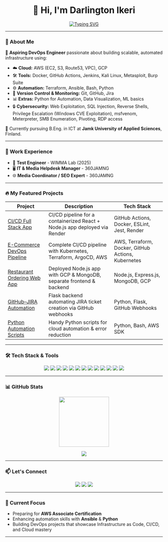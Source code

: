 <h1 align="center">👋 Hi, I'm Darlington Ikeri</h1>

<p align="center">
  <a href="https://git.io/typing-svg"><img src="https://readme-typing-svg.herokuapp.com?font=Ubuntu&weight=500&size=22&pause=1000&center=true&vCenter=true&width=435&lines=Aspiring+DevOps+Engineer;Cloud+%7C+Automation+%7C+IaC+Enthusiast;Python+%7C+Bash+%7C+CI%2FCD+Pipeline" alt="Typing SVG" /></a>
</p>

---

### 🌟 About Me

🚀 **Aspiring DevOps Engineer** passionate about building scalable, automated infrastructure using:

- ☁️ **Cloud:** AWS (EC2, S3, Route53, VPC), GCP  
- 🛠️ **Tools:** Docker, GitHub Actions, Jenkins, Kali Linux, Metasploit, Burp Suite  
- ⚙️ **Automation:** Terraform, Ansible, Bash, Python  
- 🧰 **Version Control & Monitoring:** Git, GitHub, Jira  
- 📊 **Extras:** Python for Automation, Data Visualization, ML basics
- 🔒 **Cybersecurity:** Web Exploitation, SQL Injection, Reverse Shells, Privilege Escalation (Windows CVE Exploitation), msfvenom, Meterpreter, SMB Enumeration, Pivoting, RDP access     

🎯 Currently pursuing B.Eng. in ICT at **Jamk University of Applied Sciences**, Finland.  

---

### 💼 Work Experience

- 🔧 **Test Engineer** - WIMMA Lab (2025)  
- 🖥️ **IT & Media Helpdesk Manager** - 360JAMNG  
- 🌐 **Media Coordinator / SEO Expert** - 360JAMNG  

---

### 🔥 My Featured Projects

| Project | Description | Tech Stack |
|---------|-------------|------------|
| [CI/CD Full Stack App](https://github.com/ikerilive/ci-cd-fullstack-app) | CI/CD pipeline for a containerized React + Node.js app deployed via Render | GitHub Actions, Docker, ESLint, Jest, Render |
| [E-Commerce DevOps Pipeline](https://github.com/ikerilive/ultimate-devops-project-demo) | Complete CI/CD pipeline with Kubernetes, Terraform, ArgoCD, AWS | AWS, Terraform, Docker, GitHub Actions, Kubernetes |
| [Restaurant Ordering Web App](https://github.com/ikerilive/fullstack-restaurant-project) | Deployed Node.js app with GCP & MongoDB, separate frontend & backend | Node.js, Express.js, MongoDB, GCP |
| [GitHub–JIRA Automation](https://github.com/ikerilive/github-jira-automation) | Flask backend automating JIRA ticket creation via GitHub webhooks | Python, Flask, GitHub Webhooks |
| [Python Automation Scripts](https://github.com/ikerilive/Capstone_Python) | Handy Python scripts for cloud automation & error reduction | Python, Bash, AWS SDK |

---

### 🛠️ Tech Stack & Tools

<p align="center">
  <img src="https://img.shields.io/badge/AWS-FF9900?style=for-the-badge&logo=amazonaws&logoColor=white" />
  <img src="https://img.shields.io/badge/Terraform-7B42BC?style=for-the-badge&logo=terraform&logoColor=white" />
  <img src="https://img.shields.io/badge/Docker-2496ED?style=for-the-badge&logo=docker&logoColor=white" />
  <img src="https://img.shields.io/badge/GitHub%20Actions-2088FF?style=for-the-badge&logo=github-actions&logoColor=white" />
  <img src="https://img.shields.io/badge/Jenkins-D24939?style=for-the-badge&logo=jenkins&logoColor=white" />
  <img src="https://img.shields.io/badge/Ansible-EE0000?style=for-the-badge&logo=ansible&logoColor=white" />
  <img src="https://img.shields.io/badge/Python-3776AB?style=for-the-badge&logo=python&logoColor=white" />
  <img src="https://img.shields.io/badge/Bash-4EAA25?style=for-the-badge&logo=gnubash&logoColor=white" />
  <img src="https://img.shields.io/badge/Kali%20Linux-557C94?style=for-the-badge&logo=kalilinux&logoColor=white" />
  <img src="https://img.shields.io/badge/Metasploit-3F8DF7?style=for-the-badge&logoColor=white" />
  <img src="https://img.shields.io/badge/Burp%20Suite-FF6F00?style=for-the-badge&logoColor=white" />
  <img src="https://img.shields.io/badge/sqlmap-000000?style=for-the-badge&logoColor=white" />
  <img src="https://img.shields.io/badge/CyberChef-1F8ACB?style=for-the-badge&logoColor=white" />
</p>

---

### 📊 GitHub Stats

<p align="center">
  <img src="https://github-readme-stats.vercel.app/api?username=ikerilive&show_icons=true&theme=radical&hide_title=true" height="160" />
</p>

<p align="center">
  <img src="https://github-readme-stats.vercel.app/api/top-langs/?username=ikerilive&layout=compact&theme=tokyonight" />
</p>



---

### 📫 Let's Connect

<p align="center">
  <a href="mailto:ikerilive@gmail.com"><img src="https://img.shields.io/badge/Gmail-D14836?style=for-the-badge&logo=gmail&logoColor=white"/></a>
  <a href="https://www.linkedin.com/in/darlington-ikeri-bab163125/"><img src="https://img.shields.io/badge/LinkedIn-0A66C2?style=for-the-badge&logo=linkedin&logoColor=white"/></a>
  <a href="https://github.com/ikerilive"><img src="https://img.shields.io/badge/GitHub-171515?style=for-the-badge&logo=github&logoColor=white"/></a>
</p>

---

### 🎯 Current Focus

- Preparing for **AWS Associate Certification**
- Enhancing automation skills with **Ansible** & **Python**
- Building DevOps projects that showcase Infrastructure as Code, CI/CD, and Cloud mastery

---

<!--
**ikerilive/ikerilive** is a ✨ _special_ ✨ repository because its `README.md` (this file) appears on your GitHub profile.

Here are some ideas to get you started:

- 🔭 I’m currently working on ...
- 🌱 I’m currently learning ...
- 👯 I’m looking to collaborate on ...
- 🤔 I’m looking for help with ...
- 💬 Ask me about ...
- 📫 How to reach me: ...
- 😄 Pronouns: ...
- ⚡ Fun fact: ...
-->
